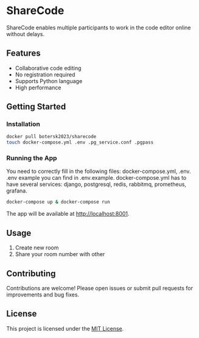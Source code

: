# ShareCode

ShareCode enables multiple participants to work in the code editor online without delays.

## Features

- Collaborative code editing
- No registration required
- Supports Python language
- High performance

## Getting Started

### Installation

```bash
docker pull botersk2023/sharecode
touch docker-compose.yml .env .pg_service.conf .pgpass
```

### Running the App

You need to correctly fill in the following files: docker-compose.yml, .env.
.env example you can find in .env.example.
docker-compose.yml has to have several services: django, postgresql, redis, rabbitmq, prometheus, grafana.

```bash
docker-compose up & docker-compose run
```

The app will be available at [http://localhost:8001](http://localhost:8001).

## Usage

1. Create new room
2. Share your room number with other

## Contributing

Contributions are welcome! Please open issues or submit pull requests for improvements and bug fixes.

## License

This project is licensed under the [MIT License](LICENSE).
